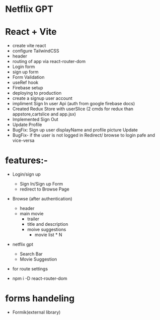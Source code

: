 # Netflix GPT
# React + Vite


- create vite react 
- configure TailwindCSS
- header 
- routing of app via react-router-dom
- Login form 
- sign up form 
- Form Validation
- useRef hook
- Firebase setup
- deploying to production
- create a signup user account
- impliment Sign In user Api (auth from google firebase docs)
- Created Redux Store with userSlice (2 cmds for redux than appstore,cartslice and app.jsx)
- Implemented Sign Out 
- Update Profile
- BugFix: Sign up user displayName and profile picture Update 
- BugFix- if the user is not logged in Redirect/ browse to login pafe and vice-versa


# features:-
- Login/sign up 
   - Sign In/Sign up Form
   - redirect to Browse Page
- Browse (after authentication)
  - header
  - main movie 
      - trailer
      - title and description
      - moive suggestions
          - movie list * N

- netflix gpt 
    - Search Bar
    - Movie Suggestion


- for route settings 
 - npm i -D react-router-dom


# forms handeling 
 - Formik(external library)




<!-- useref is used for refering the value and we faced a issue of form getting submit and data cant be fetch via ref its the issue of web so we used submit prevent default  -->
